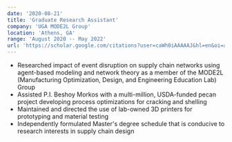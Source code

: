 ```yaml
---
date: '2020-08-21'
title: 'Graduate Research Assistant'
company: 'UGA MODE2L Group'
location: 'Athens, GA'
range: 'August 2020 -- May 2022'
url: 'https://scholar.google.com/citations?user=caWh0iAAAAAJ&hl=en&oi=ao'
---
```


- Researched impact of event disruption on supply chain networks using agent-based modeling and network theory as a member of the MODE2L (Manufacturing Optimization, Design, and Engineering Education Lab) Group
- Assisted P.I. Beshoy Morkos with a multi-million, USDA-funded pecan project developing process optimizations for cracking and shelling
- Maintained and directed the use of lab-owned 3D printers for prototyping and material testing
- Independently formulated Master's degree schedule that is conducive to research interests in supply chain design
